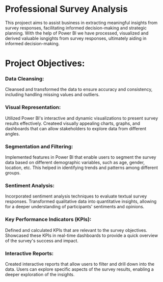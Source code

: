 # Professional Survey Analysis

This projoect aims to assist business in extracting meaningful insights from survey responses, facilitating informed decision-making and strategic planning. With the help of Power BI we have processed, visualized and derived valuable isngights from survey responses, ultimately aiding in informed decision-making.

# Project Objectives:

### Data Cleansing: 
Cleansed and transformed the data to ensure accuracy and consistency, including handling missing values and outliers.

### Visual Representation:
Utilized Power BI's interactive and dynamic visualizations to present survey results effectively. Createed visually appealing charts, graphs, and dashboards that can allow stakeholders to explore data from different angles.

### Segmentation and Filtering: 
Implemented features in Power BI that enable users to segment the survey data based on different demographic variables, such as age, gender, location, etc. This helped in identifying trends and patterns among different groups.

### Sentiment Analysis:
Incorporated sentiment analysis techniques to evaluate textual survey responses. Transformed qualitative data into quantitative insights, allowing for a deeper understanding of participants' sentiments and opinions.

### Key Performance Indicators (KPIs): 
Defined and calculated KPIs that are relevant to the survey objectives. Showcased these KPIs in real-time dashboards to provide a quick overview of the survey's success and impact.

### Interactive Reports:
Created interactive reports that allow users to filter and drill down into the data. Users can explore specific aspects of the survey results, enabling a deeper exploration of the insights.

